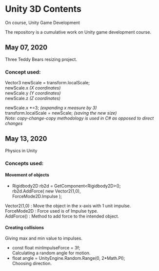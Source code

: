 # Unity 3D Contents
On course, Unity Game Development

The repository is a cumulative work on Unity game development course.

## May 07, 2020  
Three Teddy Bears resizing project.  
### Concept used:  
Vector3 newScale = transform.localScale;  
newScale.x *(X coordinates)*  
newScale.y *(Y coordinates)*  
newScale.z *(Z coordinates)*  
  
newScale.x \*=3; *(expanding x measure by 3)*   
transform.localScale = newScale; *(saving the new size)*  
*Note: copy-change-copy methodology is used in C# as opposed to direct changes*   

## May 13, 2020
Physics in Unity
### Concepts used:
#### Movement of objects
- Rigidbody2D rb2d = GetComponent\<Rigidbody2D\>();  
rb2d.AddForce( new Vector2(1,0),  
  ForceMode2D.Impulse );  
  
Vector2(1,0) : Move the object in the x-axis with 1 unit impulse.  
ForceMode2D : Force used is of Impulse type.  
AddForce() : Method to add force to the intended object.

#### Creating collisions

Giving max and min value to impulses.  
+ const float minImpulseForce = 3f;  
Calculating a random angle for motion.  
+ float angle = UnityEngine.Random.Range(0, 2\*Math.PI);  
Choosing direction.  


  
  
  
